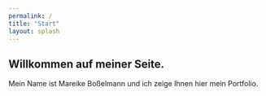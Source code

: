 ```yaml
---
permalink: /
title: "Start"
layout: splash
---
```


## Willkommen auf meiner Seite.

Mein Name ist Mareike Boßelmann und ich zeige Ihnen hier mein Portfolio.
